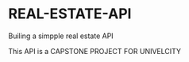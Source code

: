 # REAL-ESTATE-API

Builing a simpple real estate API

This API is a CAPSTONE PROJECT FOR UNIVELCITY
